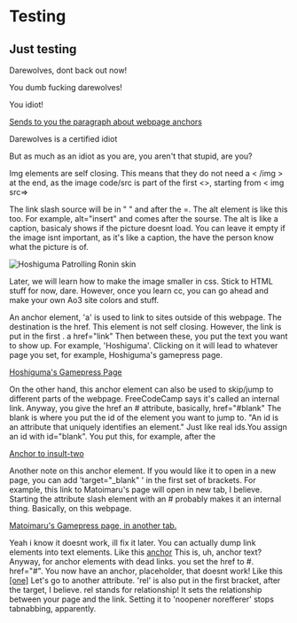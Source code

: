 # Testing
<h2>Just testing</h2>
<p>Darewolves, dont back out now!</p>


<p>You dumb fucking darewolves!</p>

<p id="insult-two">You idiot!</p>
<a href="#wp-anchor"> Sends to you the paragraph about webpage anchors</a>
<!--
Lil bugger, shut up and stop stalling, idiot! Also, while <p+number> works, it is not needed, i believe.
-->
<main>
  <p>Darewolves is a certified idiot</p>
  <p>But as much as an idiot as you are, you aren't that stupid, are you?</p>
  <p> Img elements are self closing. This means that they do not need a < /img > at the end, as the image code/src is part of the first <>, starting from < img src=> </p>
  <p>The link slash source will be in " " and after the =. The alt element is like this too. For example, alt="insert" and comes after the sourse. The alt is like a caption, basicaly shows if the picture doesnt load. You can leave it empty if the image isnt important, as it's like a caption, the have the person know what the picture is of. </p>
  
  <img src="https://gamepress.gg/arknights/sites/arknights/files/2020-03/char_136_hsguma_nian%233.png" alt="Hoshiguma Patrolling Ronin skin">
  
  <p>Later, we will learn how to make the image smaller in css. Stick to HTML stuff for now, dare. However, once you learn cc, you can go ahead and make your own Ao3 site colors and stuff. </p>
  <p> An anchor element, 'a' is used to link to sites outside of this webpage. The destination is the href. This element is not self closing. However, the link is put in the first <a>. a href="link" Then between these, you put the text you want to show up. For example, 'Hoshiguma'. Clicking on it will lead to whatever page you set, for example, Hoshiguma's gamepress page.</p>
                  
  <a href="https://gamepress.gg/arknights/operator/hoshiguma/" rel="noopener noreferrer">Hoshiguma's Gamepress Page</a>
                  
  <p id=wp-anchor>On the other hand, this anchor element can also be used to skip/jump to different parts of the webpage. FreeCodeCamp says it's called an internal link. Anyway, you give the href an # attribute, basically, href="#blank" The blank is where you put the id of the element you want to jump to. "An id is an attribute that uniquely identifies an element." Just like real ids.You assign an id with id="blank". You put this, for example, after the <p . Making it a <p id="blank. I will set the "You idiot!" paragraph's id to insult-two. Also, footer is another element. It's, y'know, a footer. I will then stick another anchor to send you back.</p>
  
  <a href="#insult-two">Anchor to insult-two</a>
  
  <p> Another note on this anchor element. If you would like it to open in a new page, you can add 'target="_blank" ' in the first set of brackets. For example, this link to Matoimaru's page will open in new tab, I believe. Starting the attribute slash element with an # probably makes it an internal thing. Basically, on this webpage.</p>
  
  <a href="https://gamepress.gg/arknights/operator/matoimaru/" target="_blank" rel="noopener noreferrer"> Matoimaru's Gamepress page, in another tab.</a>
  
  <p> Yeah i know it doesnt work, ill fix it later. You can actually dump link elements into text elements. Like this <a href="#insult-two">anchor<a> This is, uh, anchor text? Anyway, for anchor elements with dead links. you set the href to #. href="#". You now have an anchor, placeholder, that doesnt work! Like this <a href="#">[one]</a> Let's go to another attribute. 'rel' is also put in the first bracket, after the target, I believe. rel stands for relationship! It sets the relationship between your page and the link. Setting it to 'noopener norefferer' stops tabnabbing, apparently. </p>
  
  
  
  
<main>











